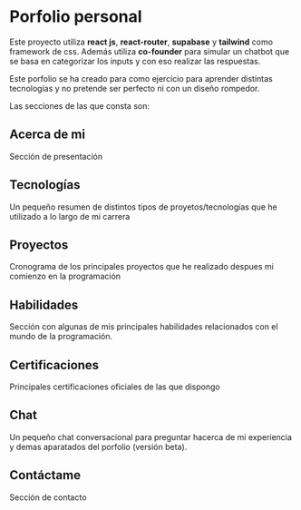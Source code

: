 # **Porfolio personal**

Este proyecto utiliza **react js**, **react-router**, **supabase** y **tailwind** como framework de css. Además utiliza **co-founder** para simular un chatbot que se basa en categorizar los inputs y con eso realizar las respuestas.

Este porfolio se ha creado para como ejercicio para aprender distintas tecnologías y no pretende ser perfecto ni con un diseño rompedor.

Las secciones de las que consta son:

## **Acerca de mi**

Sección de presentación

## **Tecnologías**

Un pequeño resumen de distintos tipos de proyetos/tecnologías que he utilizado a lo largo de mi carrera

## **Proyectos**

Cronograma de los principales proyectos que he realizado despues mi comienzo en la programación

## **Habilidades**

Sección con algunas de mis principales habilidades relacionados con el mundo de la programación.

## **Certificaciones**

Principales certificaciones oficiales de las que dispongo

## **Chat**

Un pequeño chat conversacional para preguntar hacerca de mi experiencia y demas aparatados del porfolio (versión beta).

## **Contáctame**

Sección de contacto

